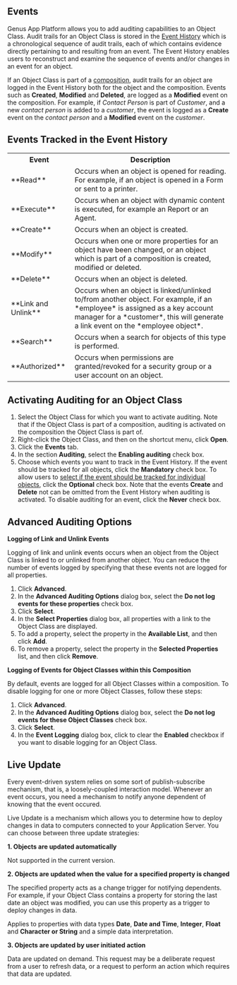 ## Events

Genus App Platform allows you to add auditing capabilities to an Object Class. Audit trails for an Object Class is stored in the [Event History](../../glossary.md) which is a chronological sequence of audit trails, each of which contains evidence directly pertaining to and resulting from an event. The Event History enables users to reconstruct and examine the sequence of events and/or changes in an event for an object.

If an Object Class is part of a [composition](../../../installation-and-configuration/composition.md "Composition"), audit trails for an object are logged in the Event History both for the object and the composition. Events such as **Created**, **Modified** and **Deleted**, are logged as a **Modified** event on the composition. For example, if _Contact Person_ is part of _Customer_, and a new _contact person_ is added to a _customer_, the event is logged as a **Create** event on the _contact person_ and a **Modified** event on the _customer_.


## Events Tracked in the Event History

<table style="WIDTH: 100%">

<tbody>

<tr>

<th>Event</th>

<th>Description</th>

</tr>

<tr>

<td>**Read**</td>

<td>Occurs when an object is opened for reading. For example, if an object is opened in a Form or sent to a printer.</td>

</tr>

<tr>

<td>**Execute**</td>

<td>Occurs when an object with dynamic content is executed, for example an Report or an Agent.</td>

</tr>

<tr>

<td>**Create**</td>

<td>Occurs when an object is created.</td>

</tr>

<tr>

<td>**Modify**</td>

<td>Occurs when one or more properties for an object have been changed, or an object which is part of a composition is created, modified or deleted.</td>

</tr>

<tr>

<td>**Delete**</td>

<td>Occurs when an object is deleted.</td>

</tr>

<tr>

<td>**Link and Unlink**</td>

<td>Occurs when an object is linked/unlinked to/from another object. For example, if an *employee* is assigned as a key account manager for a *customer*, this will generate a link event on the *employee object*.</td>

</tr>

<tr>

<td>**Search**</td>

<td>Occurs when a search for objects of this type is performed.</td>

</tr>

<tr>

<td>**Authorized**</td>

<td>Occurs when permissions are granted/revoked for a security group or a user account on an object.</td>

</tr>

</tbody>

</table>

## Activating Auditing for an Object Class

1.  Select the Object Class for which you want to activate auditing. Note that if the Object Class is part of a composition, auditing is activated on the composition the Object Class is part of.
2.  Right-click the Object Class, and then on the shortcut menu, click **Open**.
3.  Click the **Events** tab.
4.  In the section **Auditing**, select the **Enabling auditing** check box.
5.  Choose which events you want to track in the Event History. If the event should be tracked for all objects, click the **Mandatory** check box. To allow users to [select if the event should be tracked for individual objects](../../../../users/navigate-view-modify-and-control/advanced/view-history.md "Modify Auditing for an Object"), click the **Optional** check box. Note that the events **Create** and **Delete** not can be omitted from the Event History when auditing is activated. To disable auditing for an event, click the **Never** check box.



## Advanced Auditing Options

**Logging of Link and Unlink Events**

Logging of link and unlink events occurs when an object from the Object Class is linked to or unlinked from another object. You can reduce the number of events logged by specifying that these events not are logged for all properties.

1.  Click **Advanced**.
2.  In the **Advanced Auditing Options** dialog box, select the **Do not log events for these properties** check box.
3.  Click **Select**.
4.  In the **Select Properties** dialog box, all properties with a link to the Object Class are displayed.
5.  To add a property, select the property in the **Available List**, and then click **Add**.
6.  To remove a property, select the property in the **Selected Properties** list, and then click **Remove**.

**Logging of Events for Object Classes within this Composition**

By default, events are logged for all Object Classes within a composition. To disable logging for one or more Object Classes, follow these steps:

1.  Click **Advanced**.
2.  In the **Advanced Auditing Options** dialog box, select the **Do not log events for these Object Classes** check box.
3.  Click **Select**.
4.  In the **Event Logging** dialog box, click to clear the **Enabled** checkbox if you want to disable logging for an Object Class.



## Live Update

Every event-driven system relies on some sort of publish-subscribe mechanism, that is, a loosely-coupled interaction model. Whenever an event occurs, you need a mechanism to notify anyone dependent of knowing that the event occured.

Live Update is a mechanism which allows you to determine how to deploy changes in data to computers connected to your Application Server. You can choose between three update strategies:

**1\. Objects are updated automatically**

Not supported in the current version.

**2\. Objects are updated when the value for a specified property is changed**

The specified property acts as a change trigger for notifying dependents. For example, if your Object Class contains a property for storing the last date an object was modified, you can use this property as a trigger to deploy changes in data.

Applies to properties with data types **Date**, **Date and Time**, **Integer**, **Float** and **Character or String** and a simple data interpretation.

**3\. Objects are updated by user initiated action**

Data are updated on demand. This request may be a deliberate request from a user to refresh data, or a request to perform an action which requires that data are updated.